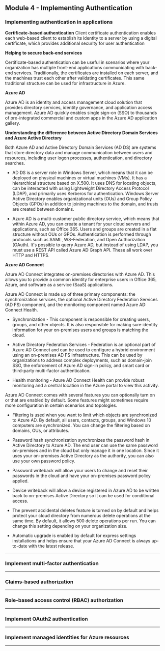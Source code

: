 ## Module 4 - Implementing Authentication

### Implementing authentication in applications

__Certificate-based authentication__
Client certificate authentication enables each web-based client to establish its identity to a server by using a digital certificate, which provides additional security for user authentication


__Helping to secure back-end services__

Certificate-based authentication can be useful in scenarios where your organization has multiple front-end applications communicating with back-end services. Traditionally, the certificates are installed on each server, and the machines trust each other after validating certificates. This same traditional structure can be used for infrastructure in Azure.

__Azure AD__

Azure AD is an identity and access management cloud solution that provides directory services, identity governance, and application access management. Azure AD quickly enables single sign-on (SSO) to thousands of pre-integrated commercial and custom apps in the Azure AD application gallery.

__Understanding the difference between Active Directory Domain Services and Azure Active Directory__

Both Azure AD and Active Directory Domain Services (AD DS) are systems that store directory data and manage communication between users and resources, including user logon processes, authentication, and directory searches.

- AD DS is a server role in Windows Server, which means that it can be deployed on physical machines or virtual machines (VMs). It has a hierarchical structure based on X.500. It uses DNS for locating objects, can be interacted with using Lightweight Directory Access Protocol (LDAP), and primarily uses Kerberos for authentication. Windows Server Active Directory enables organizational units (OUs) and Group Policy Objects (GPOs) in addition to joining machines to the domain, and trusts are created between domains.

- Azure AD is a multi-customer public directory service, which means that within Azure AD, you can create a tenant for your cloud servers and applications, such as Office 365. Users and groups are created in a flat structure without OUs or GPOs. Authentication is performed through protocols such as SAML, WS-Federation, and Open Authorization (OAuth). It's possible to query Azure AD, but instead of using LDAP, you must use a REST API called Azure AD Graph API. These all work over HTTP and HTTPS.

__Azure AD Connect__

Azure AD Connect integrates on-premises directories with Azure AD. This allows you to provide a common identity for enterprise users in Office 365, Azure, and software as a service (SaaS) applications.

Azure AD Connect is made up of three primary components: the synchronization services, the optional Active Directory Federation Services (AD FS) component, and the monitoring component named Azure AD Connect Health.

- Synchronization - This component is responsible for creating users, groups, and other objects. It is also responsible for making sure identity information for your on-premises users and groups is matching the cloud.

- Active Directory Federation Services - Federation is an optional part of Azure AD Connect and can be used to configure a hybrid environment using an on-premises AD FS infrastructure. This can be used by organizations to address complex deployments, such as domain-join SSO, the enforcement of Azure AD sign-in policy, and smart card or third-party multi-factor authentication.

- Health monitoring - Azure AD Connect Health can provide robust monitoring and a central location in the Azure portal to view this activity.

Azure AD Connect comes with several features you can optionally turn on or that are enabled by default. Some features might sometimes require more configuration in certain scenarios and topologies.

- Filtering is used when you want to limit which objects are synchronized to Azure AD. By default, all users, contacts, groups, and Windows 10 computers are synchronized. You can change the filtering based on domains, OUs, or attributes.

- Password hash synchronization synchronizes the password hash in Active Directory to Azure AD. The end user can use the same password on-premises and in the cloud but only manage it in one location. Since it uses your on-premises Active Directory as the authority, you can also use your own password policy.

- Password writeback will allow your users to change and reset their passwords in the cloud and have your on-premises password policy applied.

- Device writeback will allow a device registered in Azure AD to be written back to on-premises Active Directory so it can be used for conditional access.

- The prevent accidental deletes feature is turned on by default and helps protect your cloud directory from numerous delete operations at the same time. By default, it allows 500 delete operations per run. You can change this setting depending on your organization size.

- Automatic upgrade is enabled by default for express settings installations and helps ensure that your Azure AD Connect is always up-to-date with the latest release.

---

### Implement multi-factor authentication



---

### Claims-based authorization


---

### Role-based access control (RBAC) authorization


---

### Implement OAuth2 authentication


---

### Implement managed identities for Azure resources


---